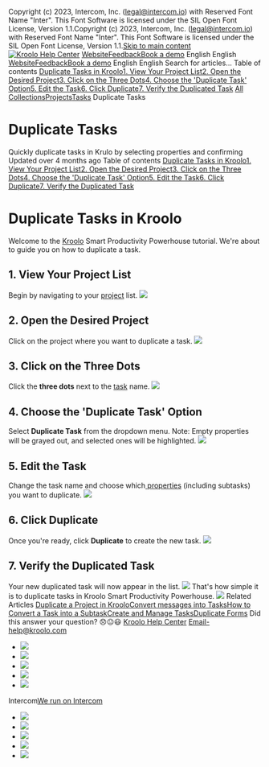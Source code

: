 Copyright (c) 2023, Intercom, Inc. (legal@intercom.io) with Reserved Font Name "Inter". This Font Software is licensed under the SIL Open Font License, Version 1.1.Copyright (c) 2023, Intercom, Inc. (legal@intercom.io) with Reserved Font Name "Inter". This Font Software is licensed under the SIL Open Font License, Version 1.1.[Skip to main content](https://help.kroolo.com/en/articles/10221013-duplicate-tasks#main-content)
[![Kroolo Help Center](https://downloads.intercomcdn.com/i/o/h4qkzypg/611116/ee699fbf23fef0f6d8d4f666d84c/37cdcedd14003d8fdcfdeda0a05c09cb)](https://help.kroolo.com/en/)
[Website](https://kroolo.com/)[Feedback](https://kroolo.featurebase.app/)[Book a demo](https://kroolo.com/book-demo)
English
English
[Website](https://kroolo.com/)[Feedback](https://kroolo.featurebase.app/)[Book a demo](https://kroolo.com/book-demo)
English
English
Search for articles...
Table of contents
[Duplicate Tasks in Kroolo](https://help.kroolo.com/en/articles/10221013-duplicate-tasks#h_a386dabd99)[1. View Your Project List](https://help.kroolo.com/en/articles/10221013-duplicate-tasks#h_2f0d2d4f88)[2. Open the Desired Project](https://help.kroolo.com/en/articles/10221013-duplicate-tasks#h_43eb8afaf9)[3. Click on the Three Dots](https://help.kroolo.com/en/articles/10221013-duplicate-tasks#h_514b1c0739)[4. Choose the 'Duplicate Task' Option](https://help.kroolo.com/en/articles/10221013-duplicate-tasks#h_45749882d7)[5. Edit the Task](https://help.kroolo.com/en/articles/10221013-duplicate-tasks#h_66ebed7189)[6. Click Duplicate](https://help.kroolo.com/en/articles/10221013-duplicate-tasks#h_1f478c42e3)[7. Verify the Duplicated Task](https://help.kroolo.com/en/articles/10221013-duplicate-tasks#h_831469bd93)
[All Collections](https://help.kroolo.com/en/)[Projects](https://help.kroolo.com/en/collections/9118210-projects)[Tasks](https://help.kroolo.com/en/collections/9304749-tasks)
Duplicate Tasks
# Duplicate Tasks
Quickly duplicate tasks in Krulo by selecting properties and confirming
Updated over 4 months ago
Table of contents
[Duplicate Tasks in Kroolo](https://help.kroolo.com/en/articles/10221013-duplicate-tasks#h_a386dabd99)[1. View Your Project List](https://help.kroolo.com/en/articles/10221013-duplicate-tasks#h_2f0d2d4f88)[2. Open the Desired Project](https://help.kroolo.com/en/articles/10221013-duplicate-tasks#h_43eb8afaf9)[3. Click on the Three Dots](https://help.kroolo.com/en/articles/10221013-duplicate-tasks#h_514b1c0739)[4. Choose the 'Duplicate Task' Option](https://help.kroolo.com/en/articles/10221013-duplicate-tasks#h_45749882d7)[5. Edit the Task](https://help.kroolo.com/en/articles/10221013-duplicate-tasks#h_66ebed7189)[6. Click Duplicate](https://help.kroolo.com/en/articles/10221013-duplicate-tasks#h_1f478c42e3)[7. Verify the Duplicated Task](https://help.kroolo.com/en/articles/10221013-duplicate-tasks#h_831469bd93)
# Duplicate Tasks in Kroolo
Welcome to the [Kroolo](https://kroolo.com/) Smart Productivity Powerhouse tutorial. We're about to guide you on how to duplicate a task.
## **1. View Your Project List**
Begin by navigating to your [project](https://intercom.help/kroolo/en/articles/9795542-manage-projects-in-kroolo) list.
[![](https://downloads.intercomcdn.com/i/o/h4qkzypg/1272820109/45d8ffd960df3fa50ac6c8093013/6a0df14c-301a-4bd7-a862-da4987c95a3d.gif?expires=1747842300&signature=09fb0bd84593098f8a14c0d540a53a14860efc8dbddb62676ff397659d27cad4&req=dSIgFMF8nYBfUPMW1HO4zb%2Fx8eiyNPBA20TrCD5d5PbSmgX%2B%2Fy7G60i5Aekr%0AGfkESJ%2B2vuzL%2BaWPYs0%3D%0A)](https://downloads.intercomcdn.com/i/o/h4qkzypg/1272820109/45d8ffd960df3fa50ac6c8093013/6a0df14c-301a-4bd7-a862-da4987c95a3d.gif?expires=1747842300&signature=09fb0bd84593098f8a14c0d540a53a14860efc8dbddb62676ff397659d27cad4&req=dSIgFMF8nYBfUPMW1HO4zb%2Fx8eiyNPBA20TrCD5d5PbSmgX%2B%2Fy7G60i5Aekr%0AGfkESJ%2B2vuzL%2BaWPYs0%3D%0A)
## **2. Open the Desired Project**
Click on the project where you want to duplicate a task.
[![](https://downloads.intercomcdn.com/i/o/h4qkzypg/1272820119/6b97f492f4ca512ff5aa424c6501/517a6026-13e9-4c29-96ee-dca81e37101c.gif?expires=1747842300&signature=11da0a7daf7ff9b3216fc5eafa8e689a0315f2df392f407e3011a190a49551ac&req=dSIgFMF8nYBeUPMW1HO4zQwSKExAcz8Dv04M4%2BM90jQOJ7D9yXFwRFbGTgw9%0AIPHsAbNWYuCSarHSaQk%3D%0A)](https://downloads.intercomcdn.com/i/o/h4qkzypg/1272820119/6b97f492f4ca512ff5aa424c6501/517a6026-13e9-4c29-96ee-dca81e37101c.gif?expires=1747842300&signature=11da0a7daf7ff9b3216fc5eafa8e689a0315f2df392f407e3011a190a49551ac&req=dSIgFMF8nYBeUPMW1HO4zQwSKExAcz8Dv04M4%2BM90jQOJ7D9yXFwRFbGTgw9%0AIPHsAbNWYuCSarHSaQk%3D%0A)
## **3. Click on the Three Dots**
Click the **three dots** next to the [task](https://intercom.help/kroolo/en/articles/10085539-create-and-manage-tasks) name.
[![](https://downloads.intercomcdn.com/i/o/h4qkzypg/1272820124/53c30e475f29a3c68c5070d0d4fe/c3566157-0420-4a7a-92bf-07289aa6f2ad.png?expires=1747842300&signature=fca7f803430dc9d6dfa89621e09e196c64733cace5c07cfb31f60031d0b3db49&req=dSIgFMF8nYBdXfMW1HO4ze0wj1CewmP2udN4VAjhBSpUS%2FGp1TLsBGlq0F68%0ABlzu7BEthvYZt5nkqco%3D%0A)](https://downloads.intercomcdn.com/i/o/h4qkzypg/1272820124/53c30e475f29a3c68c5070d0d4fe/c3566157-0420-4a7a-92bf-07289aa6f2ad.png?expires=1747842300&signature=fca7f803430dc9d6dfa89621e09e196c64733cace5c07cfb31f60031d0b3db49&req=dSIgFMF8nYBdXfMW1HO4ze0wj1CewmP2udN4VAjhBSpUS%2FGp1TLsBGlq0F68%0ABlzu7BEthvYZt5nkqco%3D%0A)
## **4. Choose the 'Duplicate Task' Option**
Select **Duplicate Task** from the dropdown menu. Note: Empty properties will be grayed out, and selected ones will be highlighted.
[![](https://downloads.intercomcdn.com/i/o/h4qkzypg/1272820113/0205c3beb2ef36344af8e023f7e0/f84a4e19-4bb4-4446-b0ee-f1bcb1c7a0a7.png?expires=1747842300&signature=29508b7b1a6932dcc584d5a32e0bba98f3fa714af04c4dad61452469b1836c1e&req=dSIgFMF8nYBeWvMW1HO4zR5jOxe%2BI3RT9m%2FktoPj4eDb2LglsREL4PMYbR2E%0A%2FUglIiXuCRmK%2FqjQ3ro%3D%0A)](https://downloads.intercomcdn.com/i/o/h4qkzypg/1272820113/0205c3beb2ef36344af8e023f7e0/f84a4e19-4bb4-4446-b0ee-f1bcb1c7a0a7.png?expires=1747842300&signature=29508b7b1a6932dcc584d5a32e0bba98f3fa714af04c4dad61452469b1836c1e&req=dSIgFMF8nYBeWvMW1HO4zR5jOxe%2BI3RT9m%2FktoPj4eDb2LglsREL4PMYbR2E%0A%2FUglIiXuCRmK%2FqjQ3ro%3D%0A)
## **5. Edit the Task**
Change the task name and choose which[ properties](https://intercom.help/kroolo/en/articles/9656627-update-multiple-task-properties) (including subtasks) you want to duplicate.
[![](https://downloads.intercomcdn.com/i/o/h4qkzypg/1272820122/bfbe1c0946ad1678f7917daabf0d/686ff5db-fdba-4b64-a0fc-90ff2121a3d3.gif?expires=1747842300&signature=a5874b9c36d78044d4da23393ff8ee9a7ce2d3b381396287d74699f78147480d&req=dSIgFMF8nYBdW%2FMW1HO4zUZEdbHXFB0M4R%2Bip%2FdRTkFW4z8AV%2FArYss0cUXb%0ADdJxtWhzw3iLllnajAI%3D%0A)](https://downloads.intercomcdn.com/i/o/h4qkzypg/1272820122/bfbe1c0946ad1678f7917daabf0d/686ff5db-fdba-4b64-a0fc-90ff2121a3d3.gif?expires=1747842300&signature=a5874b9c36d78044d4da23393ff8ee9a7ce2d3b381396287d74699f78147480d&req=dSIgFMF8nYBdW%2FMW1HO4zUZEdbHXFB0M4R%2Bip%2FdRTkFW4z8AV%2FArYss0cUXb%0ADdJxtWhzw3iLllnajAI%3D%0A)
## **6. Click Duplicate**
Once you're ready, click **Duplicate** to create the new task.
[![](https://downloads.intercomcdn.com/i/o/h4qkzypg/1272820114/32ac45cef02bb6d8ab8865882812/bb7fe503-8def-4072-b2c9-d9faa9e0b0fb.png?expires=1747842300&signature=ae576ed184b42fe7350c06666c239d67e2155aeb1f7190b963f8e661fd54e651&req=dSIgFMF8nYBeXfMW1HO4zccRVBvdxlOfhX4jqH%2F%2FTBzEhuggiYBfEiuNNzFd%0AI7ZPjytznG31TNyRcFk%3D%0A)](https://downloads.intercomcdn.com/i/o/h4qkzypg/1272820114/32ac45cef02bb6d8ab8865882812/bb7fe503-8def-4072-b2c9-d9faa9e0b0fb.png?expires=1747842300&signature=ae576ed184b42fe7350c06666c239d67e2155aeb1f7190b963f8e661fd54e651&req=dSIgFMF8nYBeXfMW1HO4zccRVBvdxlOfhX4jqH%2F%2FTBzEhuggiYBfEiuNNzFd%0AI7ZPjytznG31TNyRcFk%3D%0A)
## **7. Verify the Duplicated Task**
Your new duplicated task will now appear in the list.
[![](https://downloads.intercomcdn.com/i/o/h4qkzypg/1272820120/aeb83e8d5ba13df4ccb243ed2aeb/87f7408b-889b-4dfb-819b-3a95942df80d.gif?expires=1747842300&signature=5ebf1834cb7ca121b85723ae2c0f66a625642287272fcdd6a5daa9ae28468795&req=dSIgFMF8nYBdWfMW1HO4zessU3uWiYnSRW5fFB09NZzQwWLcZdg4QiMf8Lt2%0A%2FwMBlXsLs8Zn2yUhj7g%3D%0A)](https://downloads.intercomcdn.com/i/o/h4qkzypg/1272820120/aeb83e8d5ba13df4ccb243ed2aeb/87f7408b-889b-4dfb-819b-3a95942df80d.gif?expires=1747842300&signature=5ebf1834cb7ca121b85723ae2c0f66a625642287272fcdd6a5daa9ae28468795&req=dSIgFMF8nYBdWfMW1HO4zessU3uWiYnSRW5fFB09NZzQwWLcZdg4QiMf8Lt2%0A%2FwMBlXsLs8Zn2yUhj7g%3D%0A)
That's how simple it is to duplicate tasks in Kroolo Smart Productivity Powerhouse.
[![](https://downloads.intercomcdn.com/i/o/h4qkzypg/1272823573/add611c1609e5f04157a8b0c14b9/cta+2.png?expires=1747842300&signature=6769ee22325bdaa28708f99449c6a51777819d0d5995b8106dccc3067c1dccf5&req=dSIgFMF8noRYWvMW1HO4zT1zOo0pKCoCvJ%2BaIcyfLd8rOzim%2FHALtnLsXepR%0AxpwlgmkaM8z5JiQA%2BsM%3D%0A)](https://kroolo.com/)
Related Articles
[Duplicate a Project in Kroolo](https://help.kroolo.com/en/articles/9812816-duplicate-a-project-in-kroolo)[Convert messages into Tasks](https://help.kroolo.com/en/articles/9950728-convert-messages-into-tasks)[How to Convert a Task into a Subtask](https://help.kroolo.com/en/articles/10044472-how-to-convert-a-task-into-a-subtask)[Create and Manage Tasks](https://help.kroolo.com/en/articles/10085539-create-and-manage-tasks)[Duplicate Forms](https://help.kroolo.com/en/articles/10748805-duplicate-forms)
Did this answer your question?
😞😐😃
[Kroolo Help Center](https://help.kroolo.com/en/)
Email-help@kroolo.com
  * [![](https://intercom.help/kroolo/assets/svg/icon:social-facebook/FFFFFF)](https://www.facebook.com/profile.php?id=61553808299270)
  * [![](https://intercom.help/kroolo/assets/svg/icon:social-linkedin/FFFFFF)](https://www.linkedin.com/company/getkroolo)
  * [![](https://intercom.help/kroolo/assets/svg/icon:social-instagram/FFFFFF)](https://www.instagram.com/getkroolo)
  * [![](https://intercom.help/kroolo/assets/svg/icon:social-youtube/FFFFFF)](https://www.youtube.com/@getkroolo/featured)
  * [![](https://intercom.help/kroolo/assets/svg/icon:social-twitter-x/FFFFFF)](https://www.twitter.com/getkroolo)


Intercom[We run on Intercom](https://www.intercom.com/intercom-link?company=Kroolo&solution=customer-support&utm_campaign=intercom-link&utm_content=We+run+on+Intercom&utm_medium=help-center&utm_referrer=https%3A%2F%2Fhelp.kroolo.com%2Fen%2Farticles%2F10221013-duplicate-tasks&utm_source=desktop-web)
  * [![](https://intercom.help/kroolo/assets/svg/icon:social-facebook/FFFFFF)](https://www.facebook.com/profile.php?id=61553808299270)
  * [![](https://intercom.help/kroolo/assets/svg/icon:social-linkedin/FFFFFF)](https://www.linkedin.com/company/getkroolo)
  * [![](https://intercom.help/kroolo/assets/svg/icon:social-instagram/FFFFFF)](https://www.instagram.com/getkroolo)
  * [![](https://intercom.help/kroolo/assets/svg/icon:social-youtube/FFFFFF)](https://www.youtube.com/@getkroolo/featured)
  * [![](https://intercom.help/kroolo/assets/svg/icon:social-twitter-x/FFFFFF)](https://www.twitter.com/getkroolo)


